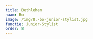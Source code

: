 ```yaml
---
title: Bethlehem
naam: Bo
image: /img/8.-bo-junior-stylist.jpg
functie: Junior-Stylist
order: 8
---
```

